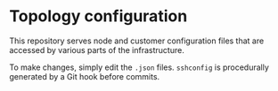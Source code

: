 # Topology configuration

This repository serves node and customer configuration files that are accessed by various parts of the infrastructure.

To make changes, simply edit the `.json` files. `sshconfig` is procedurally generated by a Git hook before commits.

